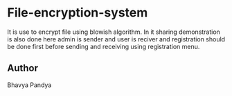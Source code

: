 # File-encryption-system
It is use to encrypt file using blowish algorithm. In it sharing demonstration is also done here admin is sender and user is reciver and registration should be done first before sending and receiving using registration menu.

## Author

Bhavya Pandya